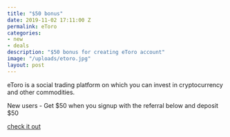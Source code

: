 ```yaml
---
title: "$50 bonus"
date: 2019-11-02 17:11:00 Z
permalink: eToro
categories:
- new
- deals
description: "$50 bonus for creating eToro account"
image: "/uploads/etoro.jpg"
layout: post
---
```


eToro is a social trading platform on which you can invest in cryptocurrency and other commodities.

New users - Get $50 when you signup with the referral below and deposit $50

[check it out](https://etoro.tw/33SvI7y)